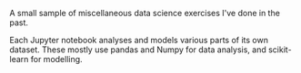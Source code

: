 A small sample of miscellaneous data science exercises I've done in the past.

Each Jupyter notebook analyses and models various parts of its own dataset. These mostly use pandas and Numpy for data analysis, and scikit-learn for modelling.
